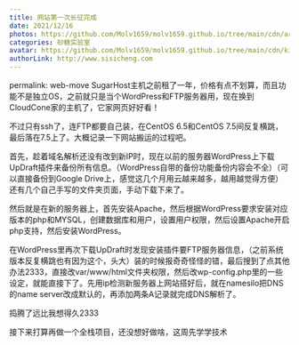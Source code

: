 ```yaml
---
title: 网站第一次长征完成
date: 2021/12/16
photos: https://github.com/Molv1659/molv1659.github.io/tree/main/cdn/article-covers/12.jpg
categories: 砂糖实验室
avatar: https://github.com/Molv1659/molv1659.github.io/tree/main/cdn/kirito1.jpg
authorLink: http://www.sisicheng.com
---
```

permalink: web-move
SugarHost主机之前租了一年，价格有点不划算，而且功能不是独立OS，之前就只是当个WordPress和FTP服务器用，现在换到CloudCone家的主机了，它家网页好好看！

不过只有ssh了，连FTP都要自己装，在CentOS 6.5和CentOS 7.5间反复横跳，最后落在7.5上了。大概记录一下网站搬运的过程吧。

首先，趁着域名解析还没有改到新IP时，现在以前的服务器WordPress上下载UpDraft插件来备份所有信息。（WordPress自带的备份功能备份内容会不全）（可以直接备份到Google Drive上，感觉这几个月用云越来越多，越用越觉得方便）还有几个自己手写的文件夹页面，手动下载下来了。

然后就是在新的服务器上，首先安装Apache，然后根据WordPress要求安装对应版本的php和MYSQL，创建数据库和用户，设置用户权限，然后设置Apache开启php支持，然后安装WordPress。

在WordPress里再次下载UpDraft时发现安装插件要FTP服务器信息，（之前系统版本反复横跳也有因为这个，头大）装的时候报奇奇怪怪的错，最后搜到了点其他办法2333，直接改var/www/html文件夹权限，然后改wp-config.php里的一些设定，就能直接下了。先用ip检测新服务器上网站搭好后，就在namesilo把DNS的name server改成默认的，再添加两条A记录就完成DNS解析了。

捣腾了远比我想得久2333

接下来打算再做一个全栈项目，还没想好做啥，这周先学学技术

